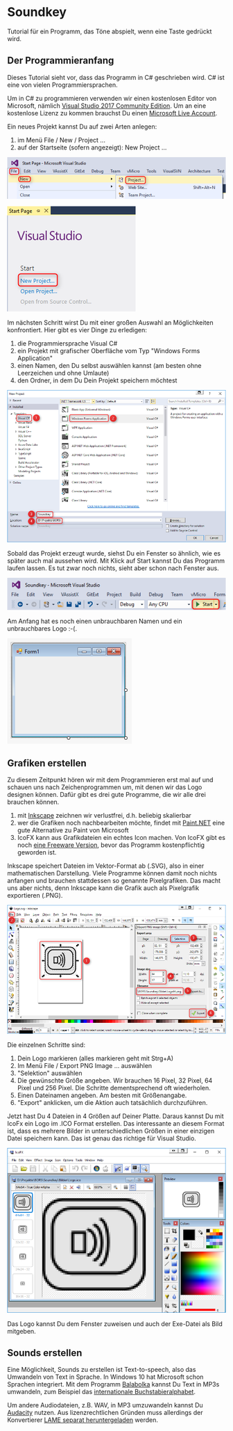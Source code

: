 # Soundkey
Tutorial für ein Programm, das Töne abspielt, wenn eine Taste gedrückt wird.

## Der Programmieranfang

Dieses Tutorial sieht vor, dass das Programm in C# geschrieben wird. C# ist eine von vielen Programmiersprachen.

Um in C# zu programmieren verwenden wir einen kostenlosen Editor von Microsoft, nämlich [Visual Studio 2017 Community Edition](https://www.visualstudio.com/downloads). Um an eine kostenlose Lizenz zu kommen brauchst Du einen [Microsoft Live Account](https://login.live.com).

Ein neues Projekt kannst Du auf zwei Arten anlegen:

1. im Menü File / New / Project ...
2. auf der Startseite (sofern angezeigt): New Project ...

![File / New / Project](./img/file_new_project.png)

![Startseite / New Project](./img/startseite_new_project.png)

Im nächsten Schritt wirst Du mit einer großen Auswahl an Möglichkeiten konfrontiert. Hier gibt es vier Dinge zu erledigen:

1. die Programmiersprache Visual C#
2. ein Projekt mit grafischer Oberfläche vom Typ "Windows Forms Application"
3. einen Namen, den Du selbst auswählen kannst (am besten ohne Leerzeichen und ohne Umlaute)
4. den Ordner, in dem Du Dein Projekt speichern möchtest

![Projekteinstellungen](./img/projekt_einstellungen.png)

Sobald das Projekt erzeugt wurde, siehst Du ein Fenster so ähnlich, wie es später auch mal aussehen wird. Mit Klick auf Start kannst Du das Programm laufen lassen. Es tut zwar noch nichts, sieht aber schon nach Fenster aus.

![Start Button](./img/start.png)

Am Anfang hat es noch einen unbrauchbaren Namen und ein unbrauchbares Logo :-(.

![Fenster mit unbrauchbaren Eigenschaften](./img/fenster.png)

## Grafiken erstellen

Zu diesem Zeitpunkt hören wir mit dem Programmieren erst mal auf und schauen uns nach Zeichenprogrammen um, mit denen wir das Logo designen können. Dafür gibt es drei gute Programme, die wir alle drei brauchen können.

1. mit [Inkscape](https://inkscape.org/de/) zeichnen wir verlustfrei, d.h. beliebig skalierbar
2. wer die Grafiken noch nachbearbeiten möchte, findet mit [Paint.NET](https://www.getpaint.net/) eine gute Alternative zu Paint von Microsoft
3. IcoFX kann aus Grafikdateien ein echtes Icon machen. Von IcoFX gibt es noch [eine Freeware Version](http://www.chip.de/downloads/IcoFX-letzte-Freeware-Version_28266149.html), bevor das Programm kostenpflichtig geworden ist.

Inkscape speichert Dateien im Vektor-Format ab (.SVG), also in einer mathematischen Darstellung. Viele Programme können damit noch nichts anfangen und brauchen stattdessen so genannte Pixelgrafiken. Das macht uns aber nichts, denn Inkscape kann die Grafik auch als Pixelgrafik exportieren (.PNG).

![Inkscape Bild als Pixelrgafik exportieren](./img/inkscape.png)

Die einzelnen Schritte sind:

1. Dein Logo markieren (alles markieren geht mit Strg+A)
2. Im Menü File / Export PNG Image ... auswählen
3. "Selektion" auswählen
4. Die gewünschte Größe angeben. Wir brauchen 16 Pixel, 32 Pixel, 64 Pixel und 256 Pixel. Die Schritte dementsprechend oft wiederholen.
5. Einen Dateinamen angeben. Am besten mit Größenangabe.
6. "Export" anklicken, um die Aktion auch tatsächlich durchzuführen.

Jetzt hast Du 4 Dateien in 4 Größen auf Deiner Platte. Daraus kannst Du mit IcoFx ein Logo im .ICO Format erstellen. Das interessante an diesem Format ist, dass es mehrere Bilder in unterschiedlichen Größen in einer einzigen Datei speichern kann. Das ist genau das richtige für Visual Studio.

![Icon in IcoFx](./img/icofx.png)

Das Logo kannst Du dem Fenster zuweisen und auch der Exe-Datei als Bild mitgeben.

## Sounds erstellen

Eine Möglichkeit, Sounds zu erstellen ist Text-to-speech, also das Umwandeln von Text in Sprache. In Windows 10 hat Microsoft schon Sprachen integriert. Mit dem Programm [Balabolka](http://www.cross-plus-a.com/de/balabolka.htm) kannst Du Text in MP3s umwandeln, zum Beispiel das [internationale Buchstabieralphabet](http://www.ib-haertling.de/amateurfunk/Alphabet.pdf).

Um andere Audiodateien, z.B. WAV, in MP3 umzuwandeln kannst Du [Audacity](http://www.audacity.de/) nutzen. Aus lizenzrechtlichen Gründen muss allerdings der Konvertierer [LAME separat heruntergeladen](http://lame.buanzo.org/#lamewindl) werden.


